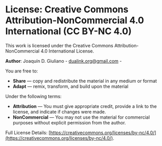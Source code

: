 # License: Creative Commons Attribution-NonCommercial 4.0 International (CC BY-NC 4.0)

This work is licensed under the Creative Commons Attribution-NonCommercial 4.0 International License.

**Author**: Joaquín D. Giuliano - dualink.org@gmail.com -

You are free to:
- **Share** — copy and redistribute the material in any medium or format
- **Adapt** — remix, transform, and build upon the material

Under the following terms:
- **Attribution** — You must give appropriate credit, provide a link to the license, and indicate if changes were made.
- **NonCommercial** — You may not use the material for commercial purposes without explicit permission from the author.

Full License Details: [https://creativecommons.org/licenses/by-nc/4.0/](https://creativecommons.org/licenses/by-nc/4.0/).
